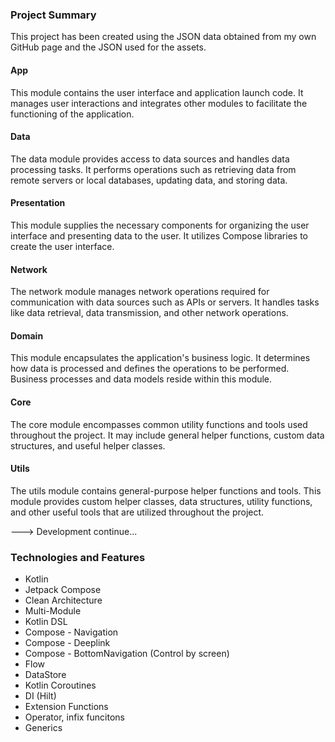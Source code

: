 ### Project Summary

This project has been created using the JSON data obtained from my own GitHub page and the JSON used for the assets.

#### App
This module contains the user interface and application launch code. It manages user interactions and integrates other modules to facilitate the functioning of the application.

#### Data
The data module provides access to data sources and handles data processing tasks. It performs operations such as retrieving data from remote servers or local databases, updating data, and storing data.

#### Presentation
This module supplies the necessary components for organizing the user interface and presenting data to the user. It utilizes Compose libraries to create the user interface.

#### Network
The network module manages network operations required for communication with data sources such as APIs or servers. It handles tasks like data retrieval, data transmission, and other network operations.

#### Domain
This module encapsulates the application's business logic. It determines how data is processed and defines the operations to be performed. Business processes and data models reside within this module.

#### Core
The core module encompasses common utility functions and tools used throughout the project. It may include general helper functions, custom data structures, and useful helper classes.

#### Utils
The utils module contains general-purpose helper functions and tools. This module provides custom helper classes, data structures, utility functions, and other useful tools that are utilized throughout the project.

---> Development continue...

### Technologies and Features
- Kotlin
- Jetpack Compose 
- Clean Architecture
- Multi-Module
- Kotlin DSL
- Compose - Navigation
- Compose - Deeplink
- Compose - BottomNavigation (Control by screen)
- Flow
- DataStore
- Kotlin Coroutines
- DI (Hilt)
- Extension Functions
- Operator, infix funcitons
- Generics
